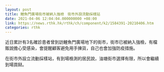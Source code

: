 ```yaml
---
layout: post
title: 鯉魚門廣場街市被納入強檢　街市外設流動採樣站
date: 2021-04-06 12:04:04.000000000 +08:00
link: https://news.rthk.hk/rthk/ch/component/k2/1584391-20210406.htm
categories: rthk
---
```


近日累計有3名確診患者曾到訪鯉魚門廣場地下的街市，街市已被納入強檢，有檔販說擔心受感染，會提醒顧客避免用手揀貨，自己也會加強防疫措施。

在街市外設立流動採樣站，有到場檢測的居民說，油塘街市選擇有限，所以會繼續到場買餸。
